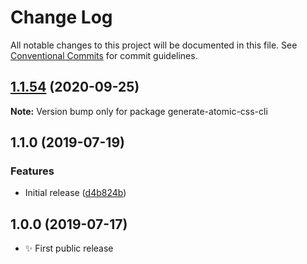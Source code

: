 # Change Log

All notable changes to this project will be documented in this file.
See [Conventional Commits](https://conventionalcommits.org) for commit guidelines.

## [1.1.54](https://gitlab.com/codsen/codsen/compare/generate-atomic-css-cli@1.1.53...generate-atomic-css-cli@1.1.54) (2020-09-25)

**Note:** Version bump only for package generate-atomic-css-cli





## 1.1.0 (2019-07-19)

### Features

- Initial release ([d4b824b](https://gitlab.com/codsen/codsen/commit/d4b824b))

## 1.0.0 (2019-07-17)

- ✨ First public release
